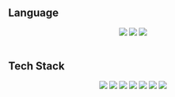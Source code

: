 

<h2>Language</h2>

<div align="center">
  <img src="https://img.shields.io/badge/typescript-3178C6?style=for-the-badge&logo=typescript&logoColor=white"> <img src="https://img.shields.io/badge/javascript-F7DF1E?style=for-the-badge&logo=javascript&logoColor=black">
  <img src="https://img.shields.io/badge/dart-0175C2?style=for-the-badge&logo=dart&logoColor=white">
</div>
<br/>
<h2>Tech Stack</h2>
<div align="center">
  <img src="https://img.shields.io/badge/react-61DAFB?style=for-the-badge&logo=react&logoColor=black"> <img src="https://img.shields.io/badge/next-000000?style=for-the-badge&logo=nextdotjs&logoColor=white">
  <img src="https://img.shields.io/badge/html5-E34F26?style=for-the-badge&logo=html5&logoColor=white"> <img src="https://img.shields.io/badge/css3-1572B6?style=for-the-badge&logo=css3&logoColor=white">
  <img src="https://img.shields.io/badge/flutter-02569B?style=for-the-badge&logo=flutter&logoColor=white"> <img src="https://img.shields.io/badge/graphql-E10098?style=for-the-badge&logo=graphql&logoColor=white">
  <img src="https://img.shields.io/badge/firebase-FFCA28?style=for-the-badge&logo=firebase&logoColor=black">
</div>




<!--
![HamsterStudent's GitHub stats](https://github-readme-stats.vercel.app/api?username=HamsterStudent&show_icons=true&theme=shadow_green)
**HamsterStudent/HamsterStudent** is a ✨ _special_ ✨ repository because its `README.md` (this file) appears on your GitHub profile.

Here are some ideas to get you started:

- 🔭 I’m currently working on ...
- 🌱 I’m currently learning ...
- 👯 I’m looking to collaborate on ...
- 🤔 I’m looking for help with ...
- 💬 Ask me about ...
- 📫 How to reach me: ...
- 😄 Pronouns: ...
- ⚡ Fun fact: ...
-->
